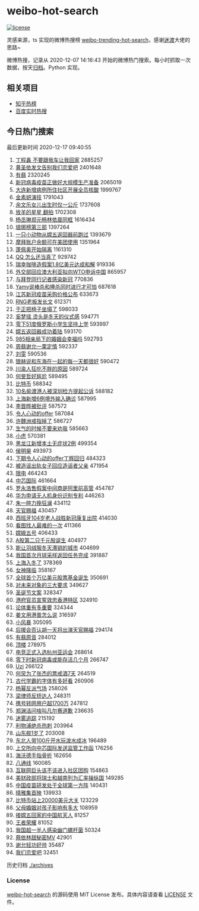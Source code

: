 # weibo-hot-search

[![license](https://img.shields.io/github/license/Arrackisarookie/weibo-hot-search)](https://github.com/Arrackisarookie/weibo-hot-search/blob/master/LICENSE)

灵感来源，ts 实现的微博热搜榜 [weibo-trending-hot-search](https://github.com/justjavac/weibo-trending-hot-search)，感谢[迷渡](https://github.com/justjavac)大佬的思路~

微博热搜，记录从 2020-12-07 14:16:43 开始的微博热门搜索。每小时抓取一次数据，按天[归档](./archives)。Python 实现。

## 相关项目
+ [知乎热榜](https://github.com/Arrackisarookie/zhihu-top-search)
+ [百度实时热搜](https://github.com/Arrackisarookie/baidu-hot-search)

## 今日热门搜索

<!-- Rank Begin -->

最后更新时间 2020-12-17 09:40:55

1. [丁程鑫 不要跟我车让我回家](https://s.weibo.com/weibo?q=%E4%B8%81%E7%A8%8B%E9%91%AB%20%E4%B8%8D%E8%A6%81%E8%B7%9F%E6%88%91%E8%BD%A6%E8%AE%A9%E6%88%91%E5%9B%9E%E5%AE%B6&Refer=top) 2885257
1. [黄圣依发文告别我们恋爱吧](https://s.weibo.com/weibo?q=%23%E9%BB%84%E5%9C%A3%E4%BE%9D%E5%8F%91%E6%96%87%E5%91%8A%E5%88%AB%E6%88%91%E4%BB%AC%E6%81%8B%E7%88%B1%E5%90%A7%23&Refer=top) 2401648
1. [有翡](https://s.weibo.com/weibo?q=%E6%9C%89%E7%BF%A1&Refer=top) 2320245
1. [新冠病毒疫苗正做好大规模生产准备](https://s.weibo.com/weibo?q=%23%E6%96%B0%E5%86%A0%E7%97%85%E6%AF%92%E7%96%AB%E8%8B%97%E6%AD%A3%E5%81%9A%E5%A5%BD%E5%A4%A7%E8%A7%84%E6%A8%A1%E7%94%9F%E4%BA%A7%E5%87%86%E5%A4%87%23&Refer=top) 2065019
1. [大连新增病例所住社区开展全员核酸](https://s.weibo.com/weibo?q=%23%E5%A4%A7%E8%BF%9E%E6%96%B0%E5%A2%9E%E7%97%85%E4%BE%8B%E6%89%80%E4%BD%8F%E7%A4%BE%E5%8C%BA%E5%BC%80%E5%B1%95%E5%85%A8%E5%91%98%E6%A0%B8%E9%85%B8%23&Refer=top) 1999767
1. [金素妍演技](https://s.weibo.com/weibo?q=%E9%87%91%E7%B4%A0%E5%A6%8D%E6%BC%94%E6%8A%80&Refer=top) 1791043
1. [余文乐女儿出生时仅一公斤](https://s.weibo.com/weibo?q=%E4%BD%99%E6%96%87%E4%B9%90%E5%A5%B3%E5%84%BF%E5%87%BA%E7%94%9F%E6%97%B6%E4%BB%85%E4%B8%80%E5%85%AC%E6%96%A4&Refer=top) 1737608
1. [放羊的星星 翻拍](https://s.weibo.com/weibo?q=%E6%94%BE%E7%BE%8A%E7%9A%84%E6%98%9F%E6%98%9F%20%E7%BF%BB%E6%8B%8D&Refer=top) 1702308
1. [杨丞琳郑元畅林依晨同框](https://s.weibo.com/weibo?q=%23%E6%9D%A8%E4%B8%9E%E7%90%B3%E9%83%91%E5%85%83%E7%95%85%E6%9E%97%E4%BE%9D%E6%99%A8%E5%90%8C%E6%A1%86%23&Refer=top) 1616434
1. [琅琊榜第三部](https://s.weibo.com/weibo?q=%23%E7%90%85%E7%90%8A%E6%A6%9C%E7%AC%AC%E4%B8%89%E9%83%A8%23&Refer=top) 1397264
1. [一只小动物从嫦五返回器前跑过](https://s.weibo.com/weibo?q=%23%E4%B8%80%E5%8F%AA%E5%B0%8F%E5%8A%A8%E7%89%A9%E4%BB%8E%E5%AB%A6%E4%BA%94%E8%BF%94%E5%9B%9E%E5%99%A8%E5%89%8D%E8%B7%91%E8%BF%87%23&Refer=top) 1393679
1. [摩拜账户余额可在美团使用](https://s.weibo.com/weibo?q=%E6%91%A9%E6%8B%9C%E8%B4%A6%E6%88%B7%E4%BD%99%E9%A2%9D%E5%8F%AF%E5%9C%A8%E7%BE%8E%E5%9B%A2%E4%BD%BF%E7%94%A8&Refer=top) 1351964
1. [蓬佩奥开始隔离](https://s.weibo.com/weibo?q=%23%E8%93%AC%E4%BD%A9%E5%A5%A5%E5%BC%80%E5%A7%8B%E9%9A%94%E7%A6%BB%23&Refer=top) 1161310
1. [QQ 怎么还当真了](https://s.weibo.com/weibo?q=QQ%20%E6%80%8E%E4%B9%88%E8%BF%98%E5%BD%93%E7%9C%9F%E4%BA%86&Refer=top) 929742
1. [瑞幸咖啡造假案1.8亿美元达成和解](https://s.weibo.com/weibo?q=%E7%91%9E%E5%B9%B8%E5%92%96%E5%95%A1%E9%80%A0%E5%81%87%E6%A1%881.8%E4%BA%BF%E7%BE%8E%E5%85%83%E8%BE%BE%E6%88%90%E5%92%8C%E8%A7%A3&Refer=top) 919336
1. [外交部回应澳大利亚拟向WTO申诉中国](https://s.weibo.com/weibo?q=%23%E5%A4%96%E4%BA%A4%E9%83%A8%E5%9B%9E%E5%BA%94%E6%BE%B3%E5%A4%A7%E5%88%A9%E4%BA%9A%E6%8B%9F%E5%90%91WTO%E7%94%B3%E8%AF%89%E4%B8%AD%E5%9B%BD%23&Refer=top) 865957
1. [与拜登同行记者感染新冠](https://s.weibo.com/weibo?q=%E4%B8%8E%E6%8B%9C%E7%99%BB%E5%90%8C%E8%A1%8C%E8%AE%B0%E8%80%85%E6%84%9F%E6%9F%93%E6%96%B0%E5%86%A0&Refer=top) 770836
1. [Yamy说棒杀和捧杀同时进行才可怕](https://s.weibo.com/weibo?q=%23Yamy%E8%AF%B4%E6%A3%92%E6%9D%80%E5%92%8C%E6%8D%A7%E6%9D%80%E5%90%8C%E6%97%B6%E8%BF%9B%E8%A1%8C%E6%89%8D%E5%8F%AF%E6%80%95%23&Refer=top) 687618
1. [江苏新冠疫苗采购价格公布](https://s.weibo.com/weibo?q=%E6%B1%9F%E8%8B%8F%E6%96%B0%E5%86%A0%E7%96%AB%E8%8B%97%E9%87%87%E8%B4%AD%E4%BB%B7%E6%A0%BC%E5%85%AC%E5%B8%83&Refer=top) 633673
1. [RNG老板发长文](https://s.weibo.com/weibo?q=RNG%E8%80%81%E6%9D%BF%E5%8F%91%E9%95%BF%E6%96%87&Refer=top) 612371
1. [于正把椅子坐塌了](https://s.weibo.com/weibo?q=%23%E4%BA%8E%E6%AD%A3%E6%8A%8A%E6%A4%85%E5%AD%90%E5%9D%90%E5%A1%8C%E4%BA%86%23&Refer=top) 598033
1. [奚梦瑶 烫头是冬天的仪式感](https://s.weibo.com/weibo?q=%E5%A5%9A%E6%A2%A6%E7%91%B6%20%E7%83%AB%E5%A4%B4%E6%98%AF%E5%86%AC%E5%A4%A9%E7%9A%84%E4%BB%AA%E5%BC%8F%E6%84%9F&Refer=top) 594771
1. [零下51度俄罗斯小学生坚持上学](https://s.weibo.com/weibo?q=%23%E9%9B%B6%E4%B8%8B51%E5%BA%A6%E4%BF%84%E7%BD%97%E6%96%AF%E5%B0%8F%E5%AD%A6%E7%94%9F%E5%9D%9A%E6%8C%81%E4%B8%8A%E5%AD%A6%23&Refer=top) 593997
1. [嫦五返回器成功着陆](https://s.weibo.com/weibo?q=%23%E5%AB%A6%E4%BA%94%E8%BF%94%E5%9B%9E%E5%99%A8%E6%88%90%E5%8A%9F%E7%9D%80%E9%99%86%23&Refer=top) 593170
1. [985相亲局下的婚姻会幸福吗](https://s.weibo.com/weibo?q=%23985%E7%9B%B8%E4%BA%B2%E5%B1%80%E4%B8%8B%E7%9A%84%E5%A9%9A%E5%A7%BB%E4%BC%9A%E5%B9%B8%E7%A6%8F%E5%90%97%23&Refer=top) 592793
1. [周翡谢允一栗定情](https://s.weibo.com/weibo?q=%23%E5%91%A8%E7%BF%A1%E8%B0%A2%E5%85%81%E4%B8%80%E6%A0%97%E5%AE%9A%E6%83%85%23&Refer=top) 592337
1. [刘雯](https://s.weibo.com/weibo?q=%E5%88%98%E9%9B%AF&Refer=top) 590536
1. [银赫说和东海在一起的每一天都很好](https://s.weibo.com/weibo?q=%23%E9%93%B6%E8%B5%AB%E8%AF%B4%E5%92%8C%E4%B8%9C%E6%B5%B7%E5%9C%A8%E4%B8%80%E8%B5%B7%E7%9A%84%E6%AF%8F%E4%B8%80%E5%A4%A9%E9%83%BD%E5%BE%88%E5%A5%BD%23&Refer=top) 590472
1. [川渝人狂吃不胖的原因](https://s.weibo.com/weibo?q=%23%E5%B7%9D%E6%B8%9D%E4%BA%BA%E7%8B%82%E5%90%83%E4%B8%8D%E8%83%96%E7%9A%84%E5%8E%9F%E5%9B%A0%23&Refer=top) 589724
1. [何旻哲好尴尬](https://s.weibo.com/weibo?q=%23%E4%BD%95%E6%97%BB%E5%93%B2%E5%A5%BD%E5%B0%B4%E5%B0%AC%23&Refer=top) 589495
1. [比特币](https://s.weibo.com/weibo?q=%E6%AF%94%E7%89%B9%E5%B8%81&Refer=top) 588342
1. [10名偷渡港人被深圳检方提起公诉](https://s.weibo.com/weibo?q=10%E5%90%8D%E5%81%B7%E6%B8%A1%E6%B8%AF%E4%BA%BA%E8%A2%AB%E6%B7%B1%E5%9C%B3%E6%A3%80%E6%96%B9%E6%8F%90%E8%B5%B7%E5%85%AC%E8%AF%89&Refer=top) 588182
1. [上海新增6例境外输入确诊](https://s.weibo.com/weibo?q=%E4%B8%8A%E6%B5%B7%E6%96%B0%E5%A2%9E6%E4%BE%8B%E5%A2%83%E5%A4%96%E8%BE%93%E5%85%A5%E7%A1%AE%E8%AF%8A&Refer=top) 587995
1. [李晋晔被批评](https://s.weibo.com/weibo?q=%E6%9D%8E%E6%99%8B%E6%99%94%E8%A2%AB%E6%89%B9%E8%AF%84&Refer=top) 587572
1. [令人心动的offer](https://s.weibo.com/weibo?q=%E4%BB%A4%E4%BA%BA%E5%BF%83%E5%8A%A8%E7%9A%84offer&Refer=top) 587084
1. [许魏洲戒指掉了](https://s.weibo.com/weibo?q=%23%E8%AE%B8%E9%AD%8F%E6%B4%B2%E6%88%92%E6%8C%87%E6%8E%89%E4%BA%86%23&Refer=top) 586727
1. [生气的时候不要来劝我](https://s.weibo.com/weibo?q=%23%E7%94%9F%E6%B0%94%E7%9A%84%E6%97%B6%E5%80%99%E4%B8%8D%E8%A6%81%E6%9D%A5%E5%8A%9D%E6%88%91%23&Refer=top) 585663
1. [小虎](https://s.weibo.com/weibo?q=%E5%B0%8F%E8%99%8E&Refer=top) 570381
1. [黑龙江新增本土无症状2例](https://s.weibo.com/weibo?q=%23%E9%BB%91%E9%BE%99%E6%B1%9F%E6%96%B0%E5%A2%9E%E6%9C%AC%E5%9C%9F%E6%97%A0%E7%97%87%E7%8A%B62%E4%BE%8B%23&Refer=top) 499354
1. [侯明昊](https://s.weibo.com/weibo?q=%E4%BE%AF%E6%98%8E%E6%98%8A&Refer=top) 493973
1. [下期令人心动的offer丁辉回归](https://s.weibo.com/weibo?q=%E4%B8%8B%E6%9C%9F%E4%BB%A4%E4%BA%BA%E5%BF%83%E5%8A%A8%E7%9A%84offer%E4%B8%81%E8%BE%89%E5%9B%9E%E5%BD%92&Refer=top) 484323
1. [被造谣出轨女子回应造谣者父亲](https://s.weibo.com/weibo?q=%23%E8%A2%AB%E9%80%A0%E8%B0%A3%E5%87%BA%E8%BD%A8%E5%A5%B3%E5%AD%90%E5%9B%9E%E5%BA%94%E9%80%A0%E8%B0%A3%E8%80%85%E7%88%B6%E4%BA%B2%23&Refer=top) 471954
1. [限电](https://s.weibo.com/weibo?q=%E9%99%90%E7%94%B5&Refer=top) 464243
1. [中芯国际](https://s.weibo.com/weibo?q=%E4%B8%AD%E8%8A%AF%E5%9B%BD%E9%99%85&Refer=top) 461664
1. [罗永浩售假案中间商是阿里前高管](https://s.weibo.com/weibo?q=%23%E7%BD%97%E6%B0%B8%E6%B5%A9%E5%94%AE%E5%81%87%E6%A1%88%E4%B8%AD%E9%97%B4%E5%95%86%E6%98%AF%E9%98%BF%E9%87%8C%E5%89%8D%E9%AB%98%E7%AE%A1%23&Refer=top) 454787
1. [华为申请无人机身份识别专利](https://s.weibo.com/weibo?q=%E5%8D%8E%E4%B8%BA%E7%94%B3%E8%AF%B7%E6%97%A0%E4%BA%BA%E6%9C%BA%E8%BA%AB%E4%BB%BD%E8%AF%86%E5%88%AB%E4%B8%93%E5%88%A9&Refer=top) 446263
1. [朱一暄力挽狂澜](https://s.weibo.com/weibo?q=%23%E6%9C%B1%E4%B8%80%E6%9A%84%E5%8A%9B%E6%8C%BD%E7%8B%82%E6%BE%9C%23&Refer=top) 434112
1. [天官赐福](https://s.weibo.com/weibo?q=%E5%A4%A9%E5%AE%98%E8%B5%90%E7%A6%8F&Refer=top) 430457
1. [西班牙104岁老人战胜新冠康复出院](https://s.weibo.com/weibo?q=%23%E8%A5%BF%E7%8F%AD%E7%89%99104%E5%B2%81%E8%80%81%E4%BA%BA%E6%88%98%E8%83%9C%E6%96%B0%E5%86%A0%E5%BA%B7%E5%A4%8D%E5%87%BA%E9%99%A2%23&Refer=top) 414030
1. [看图找人最难的一次](https://s.weibo.com/weibo?q=%23%E7%9C%8B%E5%9B%BE%E6%89%BE%E4%BA%BA%E6%9C%80%E9%9A%BE%E7%9A%84%E4%B8%80%E6%AC%A1%23&Refer=top) 411366
1. [嫦娥五号](https://s.weibo.com/weibo?q=%23%E5%AB%A6%E5%A8%A5%E4%BA%94%E5%8F%B7%23&Refer=top) 406433
1. [A股第二只千元股诞生](https://s.weibo.com/weibo?q=%23A%E8%82%A1%E7%AC%AC%E4%BA%8C%E5%8F%AA%E5%8D%83%E5%85%83%E8%82%A1%E8%AF%9E%E7%94%9F%23&Refer=top) 404977
1. [能让羽绒服冬天滞销的城市](https://s.weibo.com/weibo?q=%23%E8%83%BD%E8%AE%A9%E7%BE%BD%E7%BB%92%E6%9C%8D%E5%86%AC%E5%A4%A9%E6%BB%9E%E9%94%80%E7%9A%84%E5%9F%8E%E5%B8%82%23&Refer=top) 404699
1. [我国首次月球采样返回任务完成](https://s.weibo.com/weibo?q=%23%E6%88%91%E5%9B%BD%E9%A6%96%E6%AC%A1%E6%9C%88%E7%90%83%E9%87%87%E6%A0%B7%E8%BF%94%E5%9B%9E%E4%BB%BB%E5%8A%A1%E5%AE%8C%E6%88%90%23&Refer=top) 391887
1. [上海入冬了](https://s.weibo.com/weibo?q=%23%E4%B8%8A%E6%B5%B7%E5%85%A5%E5%86%AC%E4%BA%86%23&Refer=top) 378369
1. [女神降临](https://s.weibo.com/weibo?q=%E5%A5%B3%E7%A5%9E%E9%99%8D%E4%B8%B4&Refer=top) 358167
1. [全球首个万亿美元股票基金诞生](https://s.weibo.com/weibo?q=%E5%85%A8%E7%90%83%E9%A6%96%E4%B8%AA%E4%B8%87%E4%BA%BF%E7%BE%8E%E5%85%83%E8%82%A1%E7%A5%A8%E5%9F%BA%E9%87%91%E8%AF%9E%E7%94%9F&Refer=top) 350691
1. [对未来对象的三大要求](https://s.weibo.com/weibo?q=%23%E5%AF%B9%E6%9C%AA%E6%9D%A5%E5%AF%B9%E8%B1%A1%E7%9A%84%E4%B8%89%E5%A4%A7%E8%A6%81%E6%B1%82%23&Refer=top) 349627
1. [圣诞节文案](https://s.weibo.com/weibo?q=%23%E5%9C%A3%E8%AF%9E%E8%8A%82%E6%96%87%E6%A1%88%23&Refer=top) 328347
1. [港府官员宣誓效忠香港特区](https://s.weibo.com/weibo?q=%E6%B8%AF%E5%BA%9C%E5%AE%98%E5%91%98%E5%AE%A3%E8%AA%93%E6%95%88%E5%BF%A0%E9%A6%99%E6%B8%AF%E7%89%B9%E5%8C%BA&Refer=top) 324910
1. [论体重有多重要](https://s.weibo.com/weibo?q=%23%E8%AE%BA%E4%BD%93%E9%87%8D%E6%9C%89%E5%A4%9A%E9%87%8D%E8%A6%81%23&Refer=top) 324344
1. [姜文用港普怎么说](https://s.weibo.com/weibo?q=%23%E5%A7%9C%E6%96%87%E7%94%A8%E6%B8%AF%E6%99%AE%E6%80%8E%E4%B9%88%E8%AF%B4%23&Refer=top) 316597
1. [小风暴](https://s.weibo.com/weibo?q=%E5%B0%8F%E9%A3%8E%E6%9A%B4&Refer=top) 305095
1. [后援会否认胡一天将出演天官赐福](https://s.weibo.com/weibo?q=%23%E5%90%8E%E6%8F%B4%E4%BC%9A%E5%90%A6%E8%AE%A4%E8%83%A1%E4%B8%80%E5%A4%A9%E5%B0%86%E5%87%BA%E6%BC%94%E5%A4%A9%E5%AE%98%E8%B5%90%E7%A6%8F%23&Refer=top) 294174
1. [有翡原音](https://s.weibo.com/weibo?q=%E6%9C%89%E7%BF%A1%E5%8E%9F%E9%9F%B3&Refer=top) 284012
1. [顶楼](https://s.weibo.com/weibo?q=%E9%A1%B6%E6%A5%BC&Refer=top) 278975
1. [电竞正式入选杭州亚运会](https://s.weibo.com/weibo?q=%23%E7%94%B5%E7%AB%9E%E6%AD%A3%E5%BC%8F%E5%85%A5%E9%80%89%E6%9D%AD%E5%B7%9E%E4%BA%9A%E8%BF%90%E4%BC%9A%23&Refer=top) 268614
1. [零下时新冠病毒或能存活几个月](https://s.weibo.com/weibo?q=%23%E9%9B%B6%E4%B8%8B%E6%97%B6%E6%96%B0%E5%86%A0%E7%97%85%E6%AF%92%E6%88%96%E8%83%BD%E5%AD%98%E6%B4%BB%E5%87%A0%E4%B8%AA%E6%9C%88%23&Refer=top) 266747
1. [Uzi](https://s.weibo.com/weibo?q=Uzi&Refer=top) 266122
1. [何炅为了张杰的票戒酒7天](https://s.weibo.com/weibo?q=%23%E4%BD%95%E7%82%85%E4%B8%BA%E4%BA%86%E5%BC%A0%E6%9D%B0%E7%9A%84%E7%A5%A8%E6%88%92%E9%85%927%E5%A4%A9%23&Refer=top) 264519
1. [古代学霸的字体有多好看](https://s.weibo.com/weibo?q=%23%E5%8F%A4%E4%BB%A3%E5%AD%A6%E9%9C%B8%E7%9A%84%E5%AD%97%E4%BD%93%E6%9C%89%E5%A4%9A%E5%A5%BD%E7%9C%8B%23&Refer=top) 260906
1. [杨幂反派气场](https://s.weibo.com/weibo?q=%23%E6%9D%A8%E5%B9%82%E5%8F%8D%E6%B4%BE%E6%B0%94%E5%9C%BA%23&Refer=top) 258026
1. [梁律师反矫达人](https://s.weibo.com/weibo?q=%23%E6%A2%81%E5%BE%8B%E5%B8%88%E5%8F%8D%E7%9F%AB%E8%BE%BE%E4%BA%BA%23&Refer=top) 248311
1. [携号转网用户超1700万](https://s.weibo.com/weibo?q=%23%E6%90%BA%E5%8F%B7%E8%BD%AC%E7%BD%91%E7%94%A8%E6%88%B7%E8%B6%851700%E4%B8%87%23&Refer=top) 247812
1. [郑渊洁问啥叫凡尔赛道歉](https://s.weibo.com/weibo?q=%23%E9%83%91%E6%B8%8A%E6%B4%81%E9%97%AE%E5%95%A5%E5%8F%AB%E5%87%A1%E5%B0%94%E8%B5%9B%E9%81%93%E6%AD%89%23&Refer=top) 236635
1. [迷雾追踪](https://s.weibo.com/weibo?q=%23%E8%BF%B7%E9%9B%BE%E8%BF%BD%E8%B8%AA%23&Refer=top) 215192
1. [利物浦绝杀热刺](https://s.weibo.com/weibo?q=%E5%88%A9%E7%89%A9%E6%B5%A6%E7%BB%9D%E6%9D%80%E7%83%AD%E5%88%BA&Refer=top) 203964
1. [山东舰1岁了](https://s.weibo.com/weibo?q=%23%E5%B1%B1%E4%B8%9C%E8%88%B01%E5%B2%81%E4%BA%86%23&Refer=top) 203008
1. [东北人带100斤开水玩泼水成冰](https://s.weibo.com/weibo?q=%23%E4%B8%9C%E5%8C%97%E4%BA%BA%E5%B8%A6100%E6%96%A4%E5%BC%80%E6%B0%B4%E7%8E%A9%E6%B3%BC%E6%B0%B4%E6%88%90%E5%86%B0%23&Refer=top) 196489
1. [上交所向中芯国际发送监管工作函](https://s.weibo.com/weibo?q=%23%E4%B8%8A%E4%BA%A4%E6%89%80%E5%90%91%E4%B8%AD%E8%8A%AF%E5%9B%BD%E9%99%85%E5%8F%91%E9%80%81%E7%9B%91%E7%AE%A1%E5%B7%A5%E4%BD%9C%E5%87%BD%23&Refer=top) 176256
1. [海沃德手指骨折](https://s.weibo.com/weibo?q=%E6%B5%B7%E6%B2%83%E5%BE%B7%E6%89%8B%E6%8C%87%E9%AA%A8%E6%8A%98&Refer=top) 162656
1. [八通线](https://s.weibo.com/weibo?q=%E5%85%AB%E9%80%9A%E7%BA%BF&Refer=top) 160085
1. [互联网巨头该不该进入社区团购](https://s.weibo.com/weibo?q=%23%E4%BA%92%E8%81%94%E7%BD%91%E5%B7%A8%E5%A4%B4%E8%AF%A5%E4%B8%8D%E8%AF%A5%E8%BF%9B%E5%85%A5%E7%A4%BE%E5%8C%BA%E5%9B%A2%E8%B4%AD%23&Refer=top) 154863
1. [美财政部将瑞士和越南列为汇率操纵国](https://s.weibo.com/weibo?q=%23%E7%BE%8E%E8%B4%A2%E6%94%BF%E9%83%A8%E5%B0%86%E7%91%9E%E5%A3%AB%E5%92%8C%E8%B6%8A%E5%8D%97%E5%88%97%E4%B8%BA%E6%B1%87%E7%8E%87%E6%93%8D%E7%BA%B5%E5%9B%BD%23&Refer=top) 149285
1. [中国疫苗研发处于全球第一方阵](https://s.weibo.com/weibo?q=%23%E4%B8%AD%E5%9B%BD%E7%96%AB%E8%8B%97%E7%A0%94%E5%8F%91%E5%A4%84%E4%BA%8E%E5%85%A8%E7%90%83%E7%AC%AC%E4%B8%80%E6%96%B9%E9%98%B5%23&Refer=top) 140431
1. [晴雅集首映](https://s.weibo.com/weibo?q=%E6%99%B4%E9%9B%85%E9%9B%86%E9%A6%96%E6%98%A0&Refer=top) 139933
1. [比特币站上20000美元大关](https://s.weibo.com/weibo?q=%E6%AF%94%E7%89%B9%E5%B8%81%E7%AB%99%E4%B8%8A20000%E7%BE%8E%E5%85%83%E5%A4%A7%E5%85%B3&Refer=top) 123229
1. [父母婚姻对孩子影响有多大](https://s.weibo.com/weibo?q=%23%E7%88%B6%E6%AF%8D%E5%A9%9A%E5%A7%BB%E5%AF%B9%E5%AD%A9%E5%AD%90%E5%BD%B1%E5%93%8D%E6%9C%89%E5%A4%9A%E5%A4%A7%23&Refer=top) 108959
1. [接嫦五回家的中国航天人](https://s.weibo.com/weibo?q=%23%E6%8E%A5%E5%AB%A6%E4%BA%94%E5%9B%9E%E5%AE%B6%E7%9A%84%E4%B8%AD%E5%9B%BD%E8%88%AA%E5%A4%A9%E4%BA%BA%23&Refer=top) 81257
1. [王者荣耀](https://s.weibo.com/weibo?q=%E7%8E%8B%E8%80%85%E8%8D%A3%E8%80%80&Refer=top) 81052
1. [我国超一半人感染幽门螺杆菌](https://s.weibo.com/weibo?q=%23%E6%88%91%E5%9B%BD%E8%B6%85%E4%B8%80%E5%8D%8A%E4%BA%BA%E6%84%9F%E6%9F%93%E5%B9%BD%E9%97%A8%E8%9E%BA%E6%9D%86%E8%8F%8C%23&Refer=top) 50324
1. [蔡依林甜秘密MV](https://s.weibo.com/weibo?q=%23%E8%94%A1%E4%BE%9D%E6%9E%97%E7%94%9C%E7%A7%98%E5%AF%86MV%23&Refer=top) 42901
1. [谢允轻功好帅](https://s.weibo.com/weibo?q=%23%E8%B0%A2%E5%85%81%E8%BD%BB%E5%8A%9F%E5%A5%BD%E5%B8%85%23&Refer=top) 35487
1. [我们恋爱吧](https://s.weibo.com/weibo?q=%E6%88%91%E4%BB%AC%E6%81%8B%E7%88%B1%E5%90%A7&Refer=top) 32451
<!-- Rank End -->

历史归档 [./archives](./archives)

### License

[weibo-hot-search](https://github.com/Arrackisarookie/weibo-hot-search) 的源码使用 MIT License 发布。具体内容请查看 [LICENSE](./LICENSE) 文件。
